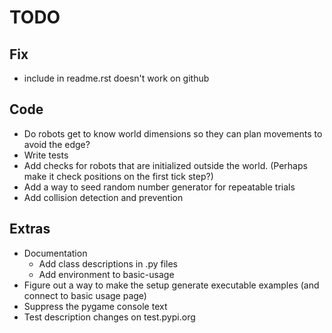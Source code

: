 # TODO

## Fix

- include in readme.rst doesn't work on github

## Code

- Do robots get to know world dimensions so they can plan movements to avoid the edge?
- Write tests
- Add checks for robots that are initialized outside the world. (Perhaps make it check positions on the first tick step?)
- Add a way to seed random number generator for repeatable trials
- Add collision detection and prevention

## Extras

- Documentation
  - Add class descriptions in .py files
  - Add environment to basic-usage
- Figure out a way to make the setup generate executable examples (and connect to basic usage page)
- Suppress the pygame console text
- Test description changes on test.pypi.org
